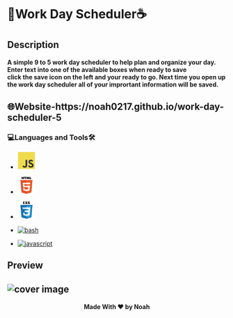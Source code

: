 <h1>📆Work Day Scheduler☕</h1>

<h2>Description<br><h4> A simple 9 to 5 work day scheduler to help plan and organize your day. Enter text into one of the available boxes when ready to save<br>click the save icon on the left and your ready to go. Next time you open up the work day scheduler all of your imprortant information will be saved.
  
<h2>🌐Website-https://noah0217.github.io/work-day-scheduler-5</h2>
  
  <h3 align="left">💻Languages and Tools🛠️</h3>

- <a href="https://developer.mozilla.org/en-US/docs/Web/JavaScript" target="_blank"> <img src="https://raw.githubusercontent.com/devicons/devicon/master/icons/javascript/javascript-original.svg" alt="javascript" width="40" height="40"/> </a> </p>
  
- <a href="https://www.w3.org/html/" target="_blank"> <img src="https://raw.githubusercontent.com/devicons/devicon/master/icons/html5/html5-original-wordmark.svg" alt="html5" width="40" height="40"/> </a>
  
- <a href="https://www.w3schools.com/css/" target="_blank"> <img src="https://raw.githubusercontent.com/devicons/devicon/master/icons/css3/css3-original-wordmark.svg" alt="css3" width="40" height="40"/> </a>
  
- <p align="left"> <a href="https://www.gnu.org/software/bash/" target="_blank"> <img src="https://www.vectorlogo.zone/logos/gnu_bash/gnu_bash-icon.svg" alt="bash" width="40" height="40"/> </a>
  
- <a href="https://code.visualstudio.com/" target="_blank"> <img src="https://upload.wikimedia.org/wikipedia/commons/thumb/9/9a/Visual_Studio_Code_1.35_icon.svg/1200px-Visual_Studio_Code_1.35_icon.svg.png" alt="javascript" width="40" height="40"/> </a> </p>
  
<h2>Preview<h2>
  <img src="https://github.com/ewalker518/game-go/blob/develop/assets/images/updated-image-game-go.png?raw=true" alt="cover image" width="893" height="432"/>

  <h4 align="center">Made With ❤️ by Noah

